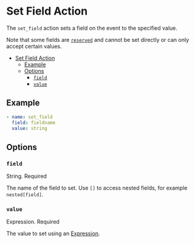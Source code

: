 # Set Field Action

The `set_field` action sets a field on the event to the specified value.

Note that some fields are [`reserved`](../../Events.md#reserved-fields) and cannot be set directly or can only accept certain values.

- [Set Field Action](#set-field-action)
  - [Example](#example)
  - [Options](#options)
    - [`field`](#field)
    - [`value`](#value)

## Example

```yaml
- name: set_field
  field: fieldname
  value: string
```

## Options

### `field`

String. Required

The name of the field to set. Use `[]` to access nested fields, for example `nested[field]`.

### `value`

Expression. Required

The value to set using an [Expression](../Configuration.md#expression).
